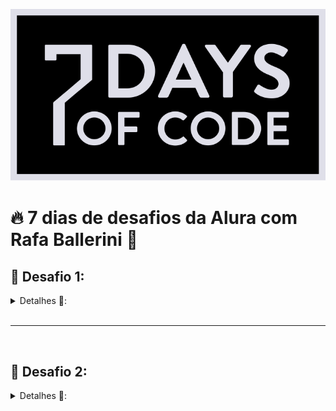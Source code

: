 <p align="middle"><img src="./imgs_readme/7days.svg"/></p>

# 🔥 7 dias de desafios da Alura com Rafa Ballerini 🚀

## 📌 Desafio 1:

<details><summary>Detalhes 📝:</summary>

A sua tarefa de hoje é reescrever o código abaixo de maneira que ele imprima as informações de maneira correta, que faça sentido e sem erros:

```javascript
let numeroUm = 1;
let stringUm = '1';
let numeroTrinta = 30;
let stringTrinta = '30';
let numeroDez = 10;
let stringDez = '10';

if (COMPARAR O numeroUm e a stringUm) {
  console.log('As variáveis numeroUm e stringUm tem o mesmo valor, mas tipos diferentes');
} else {
  console.log('As variáveis numeroUm e stringUm não tem o mesmo valor');
}

if (COMPARAR O numeroTrinta e a stringTrinta) {
  console.log('As variáveis numeroTrinta e stringTrinta tem o mesmo valor e mesmo tipo');
} else {
  console.log('As variáveis numeroTrinta e stringTrinta não tem o mesmo tipo');
}

if (COMPARAR O numeroDez e a stringDez) {
  console.log('As variáveis numeroDez e stringDez tem o mesmo valor, mas tipos diferentes');
} else {
  console.log('As variáveis numeroDez e stringDez não tem o mesmo valor');
}
```

</details>

<br>
<hr>
<br>

## 📌 Desafio 2:

<details><summary>Detalhes 📝:</summary>
 O programa deve pedir para o usuário responder 3 perguntas:

- Qual o seu nome?
- Quantos anos você tem?
- Qual linguagem de programação você está estudando?

À medida que as perguntas forem sendo feitas, a pessoa que estiver usando o programa deve responder cada uma delas.

No final, o sistema vai exibir a mensagem:

"Olá [nome], você tem [idade] anos e já está aprendendo [linguagem]!"

</details>

